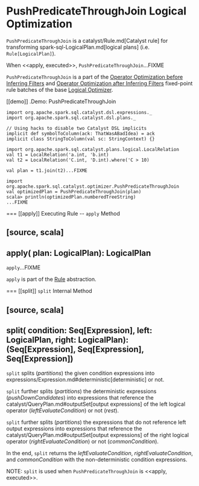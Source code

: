 # PushPredicateThroughJoin Logical Optimization

`PushPredicateThroughJoin` is a catalyst/Rule.md[Catalyst rule] for transforming spark-sql-LogicalPlan.md[logical plans] (i.e. `Rule[LogicalPlan]`).

When <<apply, executed>>, `PushPredicateThroughJoin`...FIXME

`PushPredicateThroughJoin` is a part of the [Operator Optimization before Inferring Filters](../catalyst/Optimizer.md#Operator-Optimization-before-Inferring-Filters) and [Operator Optimization after Inferring Filters](../catalyst/Optimizer.md#Operator-Optimization-after-Inferring-Filters) fixed-point rule batches of the base [Logical Optimizer](../catalyst/Optimizer.md).

[[demo]]
.Demo: PushPredicateThroughJoin
```text
import org.apache.spark.sql.catalyst.dsl.expressions._
import org.apache.spark.sql.catalyst.dsl.plans._

// Using hacks to disable two Catalyst DSL implicits
implicit def symbolToColumn(ack: ThatWasABadIdea) = ack
implicit class StringToColumn(val sc: StringContext) {}

import org.apache.spark.sql.catalyst.plans.logical.LocalRelation
val t1 = LocalRelation('a.int, 'b.int)
val t2 = LocalRelation('C.int, 'D.int).where('C > 10)

val plan = t1.join(t2)...FIXME

import org.apache.spark.sql.catalyst.optimizer.PushPredicateThroughJoin
val optimizedPlan = PushPredicateThroughJoin(plan)
scala> println(optimizedPlan.numberedTreeString)
...FIXME
```

=== [[apply]] Executing Rule -- `apply` Method

[source, scala]
----
apply(
  plan: LogicalPlan): LogicalPlan
----

`apply`...FIXME

`apply` is part of the [Rule](../catalyst/Rule.md#apply) abstraction.

=== [[split]] `split` Internal Method

[source, scala]
----
split(
  condition: Seq[Expression],
  left: LogicalPlan,
  right: LogicalPlan): (Seq[Expression], Seq[Expression], Seq[Expression])
----

`split` splits (_partitions_) the given condition expressions into expressions/Expression.md#deterministic[deterministic] or not.

`split` further splits (_partitions_) the deterministic expressions (_pushDownCandidates_) into expressions that reference the catalyst/QueryPlan.md#outputSet[output expressions] of the left logical operator (_leftEvaluateCondition_) or not (_rest_).

`split` further splits (_partitions_) the expressions that do not reference left output expressions into expressions that reference the catalyst/QueryPlan.md#outputSet[output expressions] of the right logical operator (_rightEvaluateCondition_) or not (_commonCondition_).

In the end, `split` returns the _leftEvaluateCondition_, _rightEvaluateCondition_, and _commonCondition_ with the non-deterministic condition expressions.

NOTE: `split` is used when `PushPredicateThroughJoin` is <<apply, executed>>.

